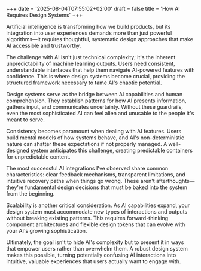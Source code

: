 +++
date = '2025-08-04T07:55:02+02:00'
draft = false
title = 'How AI Requires Design Systems'
+++

Artificial intelligence is transforming how we build products, but its integration into user experiences demands more than just powerful algorithms—it requires thoughtful, systematic design approaches that make AI accessible and trustworthy.

The challenge with AI isn't just technical complexity; it's the inherent unpredictability of machine learning outputs. Users need consistent, understandable interfaces that help them navigate AI-powered features with confidence. This is where design systems become crucial, providing the structured framework necessary to tame AI's chaotic potential.

Design systems serve as the bridge between AI capabilities and human comprehension. They establish patterns for how AI presents information, gathers input, and communicates uncertainty. Without these guardrails, even the most sophisticated AI can feel alien and unusable to the people it's meant to serve.

Consistency becomes paramount when dealing with AI features. Users build mental models of how systems behave, and AI's non-deterministic nature can shatter these expectations if not properly managed. A well-designed system anticipates this challenge, creating predictable containers for unpredictable content.

The most successful AI integrations I've observed share common characteristics: clear feedback mechanisms, transparent limitations, and intuitive recovery paths when things go wrong. These aren't afterthoughts—they're fundamental design decisions that must be baked into the system from the beginning.

Scalability is another critical consideration. As AI capabilities expand, your design system must accommodate new types of interactions and outputs without breaking existing patterns. This requires forward-thinking component architectures and flexible design tokens that can evolve with your AI's growing sophistication.

Ultimately, the goal isn't to hide AI's complexity but to present it in ways that empower users rather than overwhelm them. A robust design system makes this possible, turning potentially confusing AI interactions into intuitive, valuable experiences that users actually want to engage with.

